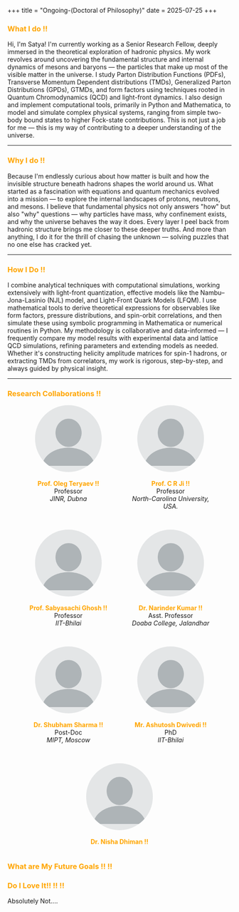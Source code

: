 +++
title = "Ongoing-(Doctoral of Philosophy)"
date = 2025-07-25
+++

### <span style="color: orange;">What I do !!</span>

Hi, I'm Satya! I'm currently working as a Senior Research Fellow, deeply immersed in the theoretical exploration of hadronic physics. My work revolves around uncovering the fundamental structure and internal dynamics of mesons and baryons — the particles that make up most of the visible matter in the universe. I study Parton Distribution Functions (PDFs), Transverse Momentum Dependent distributions (TMDs), Generalized Parton Distributions (GPDs), GTMDs, and form factors using techniques rooted in Quantum Chromodynamics (QCD) and light-front dynamics.
I also design and implement computational tools, primarily in Python and Mathematica, to model and simulate complex physical systems, ranging from simple two-body bound states to higher Fock-state contributions. This is not just a job for me — this is my way of contributing to a deeper understanding of the universe. 

---

### <span style="color: orange;">Why I do !!</span>

Because I'm endlessly curious about how matter is built and how the invisible structure beneath hadrons shapes the world around us. What started as a fascination with equations and quantum mechanics evolved into a mission — to explore the internal landscapes of protons, neutrons, and mesons.
I believe that fundamental physics not only answers "how" but also "why" questions — why particles have mass, why confinement exists, and why the universe behaves the way it does. Every layer I peel back from hadronic structure brings me closer to these deeper truths.
And more than anything, I do it for the thrill of chasing the unknown — solving puzzles that no one else has cracked yet.

---


### <span style="color: orange;">How I Do !!</span>

I combine analytical techniques with computational simulations, working extensively with light-front quantization, effective models like the Nambu–Jona-Lasinio (NJL) model, and Light-Front Quark Models (LFQM). I use mathematical tools to derive theoretical expressions for observables like form factors, pressure distributions, and spin-orbit correlations, and then simulate these using symbolic programming in Mathematica or numerical routines in Python.
My methodology is collaborative and data-informed — I frequently compare my model results with experimental data and lattice QCD simulations, refining parameters and extending models as needed.
Whether it's constructing helicity amplitude matrices for spin-1 hadrons, or extracting TMDs from correlators, my work is rigorous, step-by-step, and always guided by physical insight.

---

### <span style="color: orange;">Research Collaborations !!</span>


<div style="display: flex; flex-wrap: wrap; justify-content: center; gap: 30px;">

  <!-- Collaborator 1 -->
  <div style="width: 200px; text-align: center;">
    <img src="/c1.png" alt="me" style="width: 150px; height: 150px; border-radius: 50%; object-fit: cover;">
    <p>
      <strong><span style="color: orange;">Prof. Oleg Teryaev !!</span></strong><br>
     Professor<br>
      <em>JINR, Dubna</em>
    </p>
  </div>

  <!-- Collaborator 2 -->
  <div style="width: 200px; text-align: center;">
    <img src="/c1.png" alt="abcd" style="width: 150px; height: 150px; border-radius: 50%; object-fit: cover;">
    <p>
      <strong><span style="color: orange;">Prof. C R Ji !!</span></strong><br>
       Professor<br>
      <em>North-Carolina University, USA.</em>
    </p>
  </div>

  <!-- Collaborator 3 -->
  <div style="width: 200px; text-align: center;">
    <img src="/c1.png" alt="abcd" style="width: 150px; height: 150px; border-radius: 50%; object-fit: cover;">
    <p>
      <strong><span style="color: orange;">Prof. Sabyasachi Ghosh !!</span></strong><br>
     Professor<br>
      <em>IIT-Bhilai</em>
    </p>
  </div>

  <!-- Collaborator 4 -->
  <div style="width: 200px; text-align: center;">
    <img src="/c1.png" alt="abcd" style="width: 150px; height: 150px; border-radius: 50%; object-fit: cover;">
    <p>
      <strong><span style="color: orange;">Dr. Narinder Kumar !!</span></strong><br>
     Asst. Professor<br>
      <em>Doaba College, Jalandhar</em>
    </p>
  </div>

  <!-- Collaborator 5 -->
  <div style="width: 200px; text-align: center;">
    <img src="/c1.png" alt="abcd" style="width: 150px; height: 150px; border-radius: 50%; object-fit: cover;">
    <p>
      <strong><span style="color: orange;">Dr. Shubham Sharma !!</span></strong><br>
      Post-Doc<br>
      <em>MIPT, Moscow</em>
    </p>
  </div>

  <!-- Collaborator 6 -->
  <div style="width: 200px; text-align: center;">
    <img src="/c1.png" alt="abcd" style="width: 150px; height: 150px; border-radius: 50%; object-fit: cover;">
    <p>
      <strong><span style="color: orange;">Mr. Ashutosh Dwivedi !!</span></strong><br>
      PhD<br>
      <em>IIT-Bhilai</em>
    </p>
  </div>

  <!-- Collaborator 7 -->
  <div style="width: 200px; text-align: center;">
    <img src="/c1.png" alt="abcd" style="width: 150px; height: 150px; border-radius: 50%; object-fit: cover;">
    <p>
      <strong><span style="color: orange;">Dr. Nisha Dhiman !!</span></strong><br>
    </p>
  </div>
  </div>


### <span style="color: orange;">What are My Future Goals !! !!</span>



### <span style="color: orange;">Do I Love It!! !! !!</span>

Absolutely Not....